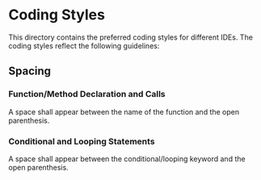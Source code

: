 # Coding Styles

This directory contains the preferred coding styles for different IDEs. The coding styles reflect
the following guidelines:

## Spacing

### Function/Method Declaration and Calls

A space shall appear between the name of the function and the open parenthesis.

### Conditional and Looping Statements

A space shall appear between the conditional/looping keyword and the open parenthesis.
